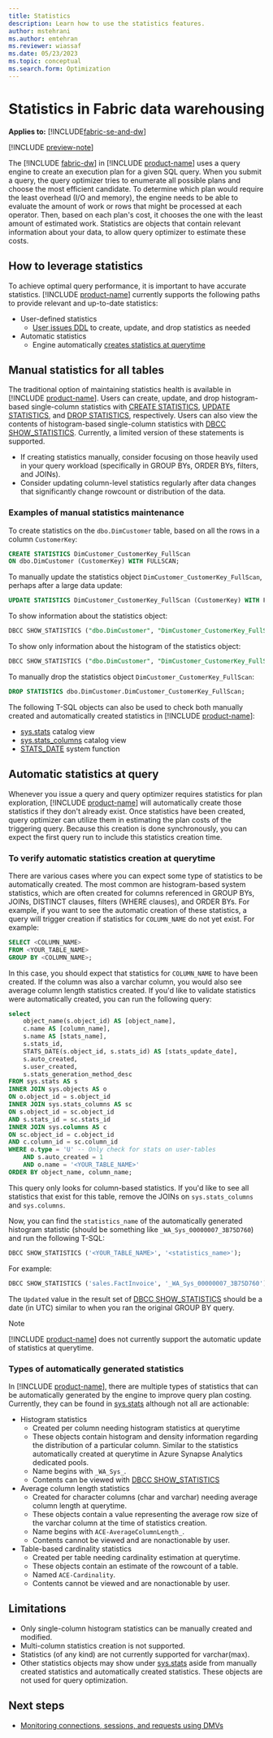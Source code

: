 ```yaml
---
title: Statistics
description: Learn how to use the statistics features.
author: mstehrani
ms.author: emtehran
ms.reviewer: wiassaf
ms.date: 05/23/2023
ms.topic: conceptual
ms.search.form: Optimization
---
```


# Statistics in Fabric data warehousing

**Applies to:** [!INCLUDE[fabric-se-and-dw](includes/applies-to-version/fabric-se-and-dw.md)]

[!INCLUDE [preview-note](../includes/preview-note.md)]

The [!INCLUDE [fabric-dw](includes/fabric-dw.md)] in [!INCLUDE [product-name](../includes/product-name.md)] uses a query engine to create an execution plan for a given SQL query. When you submit a query, the query optimizer tries to enumerate all possible plans and choose the most efficient candidate. To determine which plan would require the least overhead (I/O and memory), the engine needs to be able to evaluate the amount of work or rows that might be processed at each operator. Then, based on each plan's cost, it chooses the one with the least amount of estimated work. Statistics are objects that contain relevant information about your data, to allow query optimizer to estimate these costs.

## How to leverage statistics

To achieve optimal query performance, it is important to have accurate statistics. [!INCLUDE [product-name](../includes/product-name.md)] currently supports the following paths to provide relevant and up-to-date statistics:

- User-defined statistics
    - [User issues DDL](#manual-statistics-for-all-tables) to create, update, and drop statistics as needed
- Automatic statistics
    - Engine automatically [creates statistics at querytime](#automatic-statistics-at-query)

## Manual statistics for all tables

The traditional option of maintaining statistics health is available in [!INCLUDE [product-name](../includes/product-name.md)]. Users can create, update, and drop histogram-based single-column statistics with [CREATE STATISTICS](/sql/t-sql/statements/create-statistics-transact-sql?view=fabric&preserve-view=true), [UPDATE STATISTICS](/sql/t-sql/statements/update-statistics-transact-sql?view=fabric&preserve-view=true), and [DROP STATISTICS](/sql/t-sql/statements/drop-statistics-transact-sql?view=fabric&preserve-view=true), respectively. Users can also view the contents of histogram-based single-column statistics with [DBCC SHOW_STATISTICS](/sql/t-sql/database-console-commands/dbcc-show-statistics-transact-sql?view=fabric&preserve-view=true). Currently, a limited version of these statements is supported. 

- If creating statistics manually, consider focusing on those heavily used in your query workload (specifically in GROUP BYs, ORDER BYs, filters, and JOINs).
- Consider updating column-level statistics regularly after data changes that significantly change rowcount or distribution of the data.

### Examples of manual statistics maintenance

To create statistics on the `dbo.DimCustomer` table, based on all the rows in a column `CustomerKey`:

```sql
CREATE STATISTICS DimCustomer_CustomerKey_FullScan
ON dbo.DimCustomer (CustomerKey) WITH FULLSCAN;
```

To manually update the statistics object `DimCustomer_CustomerKey_FullScan`, perhaps after a large data update:

```sql
UPDATE STATISTICS DimCustomer_CustomerKey_FullScan (CustomerKey) WITH FULLSCAN;  
```

To show information about the statistics object:

```sql
DBCC SHOW_STATISTICS ("dbo.DimCustomer", "DimCustomer_CustomerKey_FullScan");
```

To show only information about the histogram of the statistics object:

```sql
DBCC SHOW_STATISTICS ("dbo.DimCustomer", "DimCustomer_CustomerKey_FullScan") WITH HISTOGRAM;
```

To manually drop the statistics object `DimCustomer_CustomerKey_FullScan`:

```sql
DROP STATISTICS dbo.DimCustomer.DimCustomer_CustomerKey_FullScan;
```

The following T-SQL objects can also be used to check both manually created and automatically created statistics in [!INCLUDE [product-name](../includes/product-name.md)]:

- [sys.stats](/sql/relational-databases/system-catalog-views/sys-stats-transact-sql?view=fabric&preserve-view=true) catalog view
- [sys.stats_columns](/sql/relational-databases/system-catalog-views/sys-stats-columns-transact-sql?view=fabric&preserve-view=true) catalog view
- [STATS_DATE](/sql/t-sql/functions/stats-date-transact-sql?view=fabric&preserve-view=true) system function

## Automatic statistics at query

Whenever you issue a query and query optimizer requires statistics for plan exploration, [!INCLUDE [product-name](../includes/product-name.md)] will automatically create those statistics if they don't already exist. Once statistics have been created, query optimizer can utilize them in estimating the plan costs of the triggering query. Because this creation is done synchronously, you can expect the first query run to include this statistics creation time.

### To verify automatic statistics creation at querytime

There are various cases where you can expect some type of statistics to be automatically created. The most common are histogram-based system statistics, which are often created for columns referenced in GROUP BYs, JOINs, DISTINCT clauses, filters (WHERE clauses), and ORDER BYs. For example, if you want to see the automatic creation of these statistics, a query will trigger creation if statistics for `COLUMN_NAME` do not yet exist. For example:

```sql
SELECT <COLUMN_NAME>
FROM <YOUR_TABLE_NAME>
GROUP BY <COLUMN_NAME>;
```

In this case, you should expect that statistics for `COLUMN_NAME` to have been created. If the column was also a varchar column, you would also see average column length statistics created. If you'd like to validate statistics were automatically created, you can run the following query:

```sql
select
    object_name(s.object_id) AS [object_name],
    c.name AS [column_name],
    s.name AS [stats_name],
    s.stats_id,
    STATS_DATE(s.object_id, s.stats_id) AS [stats_update_date], 
    s.auto_created,
    s.user_created,
    s.stats_generation_method_desc 
FROM sys.stats AS s 
INNER JOIN sys.objects AS o 
ON o.object_id = s.object_id 
INNER JOIN sys.stats_columns AS sc 
ON s.object_id = sc.object_id 
AND s.stats_id = sc.stats_id 
INNER JOIN sys.columns AS c 
ON sc.object_id = c.object_id 
AND c.column_id = sc.column_id
WHERE o.type = 'U' -- Only check for stats on user-tables
    AND s.auto_created = 1
    AND o.name = '<YOUR_TABLE_NAME>'
ORDER BY object_name, column_name;
```

This query only looks for column-based statistics. If you'd like to see all statistics that exist for this table, remove the JOINs on `sys.stats_columns` and `sys.columns`.

Now, you can find the `statistics_name` of the automatically generated histogram statistic (should be something like `_WA_Sys_00000007_3B75D760`) and run the following T-SQL:

```sql
DBCC SHOW_STATISTICS ('<YOUR_TABLE_NAME>', '<statistics_name>');
```

For example:

```sql
DBCC SHOW_STATISTICS ('sales.FactInvoice', '_WA_Sys_00000007_3B75D760');
```

The `Updated` value in the result set of [DBCC SHOW_STATISTICS](/sql/t-sql/database-console-commands/dbcc-show-statistics-transact-sql?view=fabric&preserve-view=true) should be a date (in UTC) similar to when you ran the original GROUP BY query.

> [!NOTE]
> [!INCLUDE [product-name](../includes/product-name.md)] does not currently support the automatic update of statistics at querytime.

### Types of automatically generated statistics

In [!INCLUDE [product-name](../includes/product-name.md)], there are multiple types of statistics that can be automatically generated by the engine to improve query plan costing. Currently, they can be found in [sys.stats](/sql/relational-databases/system-catalog-views/sys-stats-transact-sql?view=fabric&preserve-view=true) although not all are actionable:
- Histogram statistics
    - Created per column needing histogram statistics at querytime
    - These objects contain histogram and density information regarding the distribution of a particular column. Similar to the statistics automatically created at querytime in Azure Synapse Analytics dedicated pools.
    - Name begins with `_WA_Sys_`.
    - Contents can be viewed with [DBCC SHOW_STATISTICS](/sql/t-sql/database-console-commands/dbcc-show-statistics-transact-sql?view=fabric&preserve-view=true)
- Average column length statistics
    - Created for character columns (char and varchar) needing average column length at querytime.
    - These objects contain a value representing the average row size of the varchar column at the time of statistics creation.
    - Name begins with `ACE-AverageColumnLength_`.
    - Contents cannot be viewed and are nonactionable by user.
- Table-based cardinality statistics
    - Created per table needing cardinality estimation at querytime.
    - These objects contain an estimate of the rowcount of a table.
    - Named `ACE-Cardinality`.
    - Contents cannot be viewed and are nonactionable by user.

## Limitations

- Only single-column histogram statistics can be manually created and modified.
- Multi-column statistics creation is not supported.
- Statistics (of any kind) are not currently supported for varchar(max).
- Other statistics objects may show under [sys.stats](/sql/relational-databases/system-catalog-views/sys-stats-transact-sql?view=fabric&preserve-view=true) aside from manually created statistics and automatically created statistics. These objects are not used for query optimization.

## Next steps

- [Monitoring connections, sessions, and requests using DMVs](monitor-using-dmv.md)
